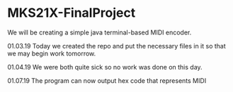 # MKS21X-FinalProject
We will be creating a simple java terminal-based MIDI encoder.

01.03.19
Today we created the repo and put the necessary files in it so that we may begin work tomorrow.

01.04.19
We were both quite sick so no work was done on this day.

01.07.19
The program can now output hex code that represents MIDI 
